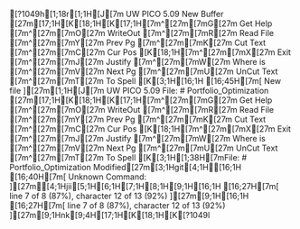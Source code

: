 [?1049h[1;18r[1;1H[J[7m  UW PICO 5.09                                     New Buffer                                       [27m[17;1H[K[18;1H[K[17;1H[7m^[27m[7mG[27m Get Help     [7m^[27m[7mO[27m WriteOut     [7m^[27m[7mR[27m Read File    [7m^[27m[7mY[27m Prev Pg      [7m^[27m[7mK[27m Cut Text     [7m^[27m[7mC[27m Cur Pos      [K[18;1H[7m^[27m[7mX[27m Exit         [7m^[27m[7mJ[27m Justify      [7m^[27m[7mW[27m Where is     [7m^[27m[7mV[27m Next Pg      [7m^[27m[7mU[27m UnCut Text   [7m^[27m[7mT[27m To Spell     [K[3;1H[16;1H                                                                                                    [16;45H[7m[ New file ][27m[1;1H[J[7m  UW PICO 5.09                           File: # Portfolio_Optimization                             [27m[17;1H[K[18;1H[K[17;1H[7m^[27m[7mG[27m Get Help     [7m^[27m[7mO[27m WriteOut     [7m^[27m[7mR[27m Read File    [7m^[27m[7mY[27m Prev Pg      [7m^[27m[7mK[27m Cut Text     [7m^[27m[7mC[27m Cur Pos      [K[18;1H[7m^[27m[7mX[27m Exit         [7m^[27m[7mJ[27m Justify      [7m^[27m[7mW[27m Where is     [7m^[27m[7mV[27m Next Pg      [7m^[27m[7mU[27m UnCut Text   [7m^[27m[7mT[27m To Spell     [K[3;1H[1;38H[7mFile: # Portfolio_Optimization                       Modified[27m[3;1Hgit[4;1H[16;1H                                                                                                    [16;40H[7m[ Unknown Command:  ][27m[4;1Hjii[5;1H[6;1H[7;1H[8;1H[9;1H[16;1H                                                                                                    [16;27H[7m[ line 7 of 8 (87%), character 12 of 13 (92%) ][27m[9;1H[16;1H                                                                                                    [16;27H[7m[ line 7 of 8 (87%), character 12 of 13 (92%) ][27m[9;1Hnk[9;4H[17;1H[K[18;1H[K[?1049l